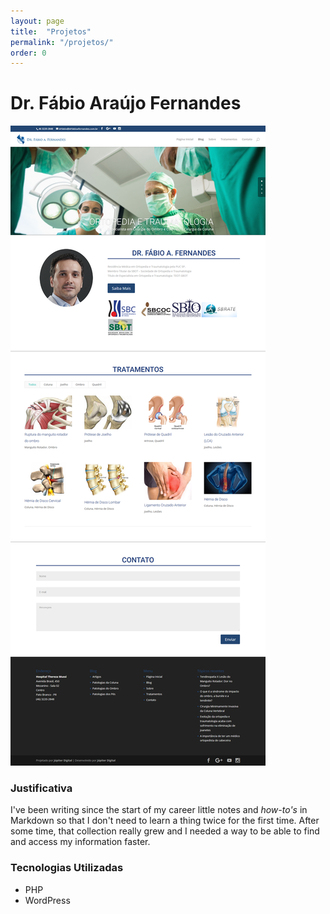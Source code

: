 ```yaml
---
layout: page
title:  "Projetos"
permalink: "/projetos/"
order: 0
---
```


# Dr. Fábio Araújo Fernandes 
![print-drfabio-2000.png](/assets/images/print-drfabio-2000.png)

### Justificativa
I've been writing since the start of my career little notes and _how-to's_ in Markdown so that I don't need to learn a thing twice for the first time. After some time, that collection really grew and I needed a way to be able to find and access my information faster.

### Tecnologias Utilizadas
* PHP  
* WordPress    
